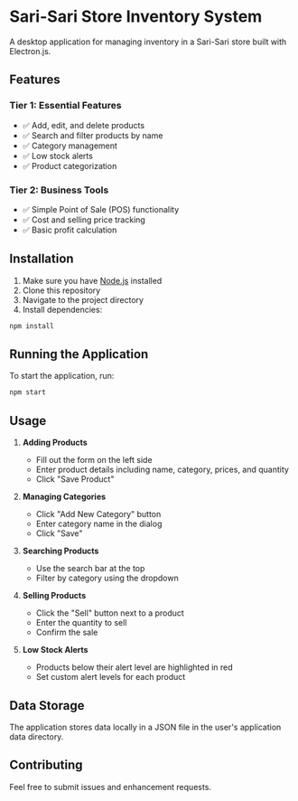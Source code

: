 # Sari-Sari Store Inventory System

A desktop application for managing inventory in a Sari-Sari store built with Electron.js.

## Features

### Tier 1: Essential Features
- ✅ Add, edit, and delete products
- ✅ Search and filter products by name
- ✅ Category management
- ✅ Low stock alerts
- ✅ Product categorization

### Tier 2: Business Tools
- ✅ Simple Point of Sale (POS) functionality
- ✅ Cost and selling price tracking
- ✅ Basic profit calculation

## Installation

1. Make sure you have [Node.js](https://nodejs.org/) installed
2. Clone this repository
3. Navigate to the project directory
4. Install dependencies:
```bash
npm install
```

## Running the Application

To start the application, run:
```bash
npm start
```

## Usage

1. **Adding Products**
   - Fill out the form on the left side
   - Enter product details including name, category, prices, and quantity
   - Click "Save Product"

2. **Managing Categories**
   - Click "Add New Category" button
   - Enter category name in the dialog
   - Click "Save"

3. **Searching Products**
   - Use the search bar at the top
   - Filter by category using the dropdown

4. **Selling Products**
   - Click the "Sell" button next to a product
   - Enter the quantity to sell
   - Confirm the sale

5. **Low Stock Alerts**
   - Products below their alert level are highlighted in red
   - Set custom alert levels for each product

## Data Storage

The application stores data locally in a JSON file in the user's application data directory.

## Contributing

Feel free to submit issues and enhancement requests.